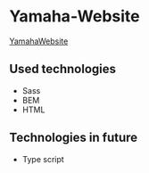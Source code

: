 # Yamaha-Website
[YamahaWebsite](https://m0ri4r.github.io/Yamaha-Website/)
## Used technologies
<ul>
    <li> Sass </li>
    <li>BEM</li>
		<li>HTML</li>
		
</ul>


## Technologies in future
<ul>
<li>Type script</li>
</ul>
